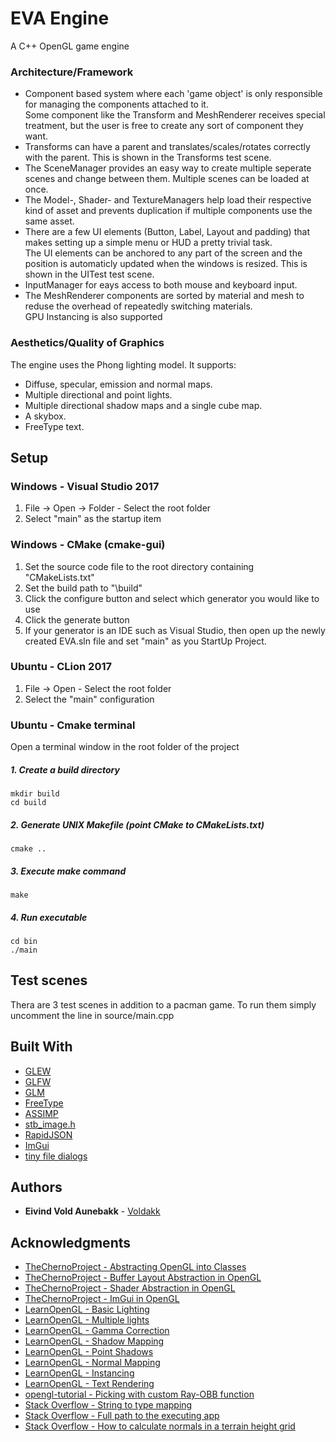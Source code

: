 # EVA Engine

A C++ OpenGL game engine

### Architecture/Framework
* Component based system where each 'game object' is only responsible for managing the components attached to it.  
Some component like the Transform and MeshRenderer receives special treatment, but the user is free to create any sort of component they want.
* Transforms can have a parent and translates/scales/rotates correctly with the parent. This is shown in the Transforms test scene.
* The SceneManager provides an easy way to create multiple seperate scenes and change between them. Multiple scenes can be loaded at once.
* The Model-, Shader- and TextureManagers help load their respective kind of asset and prevents duplication if multiple components use the same asset.
* There are a few UI elements (Button, Label, Layout and padding) that makes setting up a simple menu or HUD a pretty trivial task.  
The UI elements can be anchored to any part of the screen and the position is automaticly updated when the windows is resized. This is shown in the UITest test scene.
* InputManager for eays access to both mouse and keyboard input.
* The MeshRenderer components are sorted by material and mesh to reduse the overhead of repeatedly switching materials.  
GPU Instancing is also supported

### Aesthetics/Quality of Graphics
The engine uses the Phong lighting model. It supports: 
* Diffuse, specular, emission and normal maps.
* Multiple directional and point lights.
* Multiple directional shadow maps and a single cube map.
* A skybox.
* FreeType text.

## Setup

### Windows - Visual Studio 2017
1. File -> Open -> Folder - Select the root folder
2. Select "main" as the startup item

### Windows - CMake (cmake-gui)
1. Set the source code file to the root directory containing "CMakeLists.txt"
2. Set the build path to "\build\"
3. Click the configure button and select which generator you would like to use
4. Click the generate button
5. If your generator is an IDE such as Visual Studio, then open up the newly created EVA.sln file and set "main" as you StartUp Project.

### Ubuntu - CLion 2017
1. File -> Open - Select the root folder
2. Select the "main" configuration

### Ubuntu - Cmake terminal
Open a terminal window in the root folder of the project

##### 1. Create a build directory
```
mkdir build
cd build
```
##### 2. Generate UNIX Makefile (point CMake to CMakeLists.txt)
```
cmake ..
```
##### 3. Execute make command
```
make
```
##### 4. Run executable
```
cd bin
./main
```
## Test scenes

Thera are 3 test scenes in addition to a pacman game.
To run them simply uncomment the line in source/main.cpp

## Built With

* [GLEW](http://glew.sourceforge.net/)
* [GLFW](http://www.glfw.org/)
* [GLM](https://glm.g-truc.net/0.9.8/index.html)
* [FreeType](https://www.freetype.org/)
* [ASSIMP](http://assimp.org/)
* [stb_image.h](https://github.com/nothings/stb/blob/master/stb_image.h)
* [RapidJSON](https://github.com/Tencent/rapidjson)
* [ImGui](https://github.com/ocornut/imgui)
* [tiny file dialogs](https://sourceforge.net/projects/tinyfiledialogs/)

## Authors

* **Eivind Vold Aunebakk** - [Voldakk](https://github.com/Voldakk)

## Acknowledgments

* [TheChernoProject - Abstracting OpenGL into Classes](https://www.youtube.com/watch?v=bTHqmzjm2UI)
* [TheChernoProject - Buffer Layout Abstraction in OpenGL](https://www.youtube.com/watch?v=oD1dvfbyf6A)
* [TheChernoProject - Shader Abstraction in OpenGL](https://www.youtube.com/watch?v=gDtHL6hy9R8)
* [TheChernoProject - ImGui in OpenGL](https://www.youtube.com/watch?v=nVaQuNXueFw)
* [LearnOpenGL - Basic Lighting](https://learnopengl.com/Lighting/Basic-Lighting)
* [LearnOpenGL - Multiple lights](https://learnopengl.com/Lighting/Multiple-lights)
* [LearnOpenGL - Gamma Correction](https://learnopengl.com/Advanced-Lighting/Gamma-Correction)
* [LearnOpenGL - Shadow Mapping](https://learnopengl.com/Advanced-Lighting/Shadows/Shadow-Mapping)
* [LearnOpenGL - Point Shadows](https://learnopengl.com/Advanced-Lighting/Shadows/Point-Shadows)
* [LearnOpenGL - Normal Mapping](https://learnopengl.com/Advanced-Lighting/Normal-Mapping)
* [LearnOpenGL - Instancing](https://learnopengl.com/Advanced-OpenGL/Instancing)
* [LearnOpenGL - Text Rendering](https://learnopengl.com/In-Practice/Text-Rendering)
* [opengl-tutorial - Picking with custom Ray-OBB function](http://www.opengl-tutorial.org/miscellaneous/clicking-on-objects/picking-with-custom-ray-obb-function/)
* [Stack Overflow - String to type mapping](https://stackoverflow.com/a/582456)
* [Stack Overflow - Full path to the executing app](https://stackoverflow.com/a/198099)
* [Stack Overflow - How to calculate normals in a terrain height grid](https://stackoverflow.com/a/13983431)
